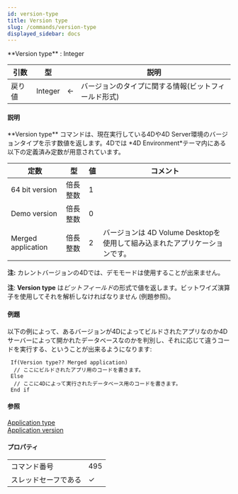 ```yaml
---
id: version-type
title: Version type
slug: /commands/version-type
displayed_sidebar: docs
---
```


<!--REF #_command_.Version type.Syntax-->**Version type**  : Integer<!-- END REF-->
<!--REF #_command_.Version type.Params-->
| 引数 | 型 |  | 説明 |
| --- | --- | --- | --- |
| 戻り値 | Integer | &#8592; | バージョンのタイプに関する情報(ビットフィールド形式) |

<!-- END REF-->

#### 説明 

<!--REF #_command_.Version type.Summary-->**Version type** コマンドは、現在実行している4Dや4D Server環境のバージョンタイプを示す数値を返します。<!-- END REF-->4Dでは *4D Environment*テーマ内にある以下の定義済み定数が用意されています。

| 定数                 | 型    | 値 | コメント                                           |
| ------------------ | ---- | - | ---------------------------------------------- |
| 64 bit version     | 倍長整数 | 1 |                                                |
| Demo version       | 倍長整数 | 0 |                                                |
| Merged application | 倍長整数 | 2 | バージョンは 4D Volume Desktopを使用して組み込まれたアプリケーションです。 |

**注:** カレントバージョンの4Dでは、デモモードは使用することが出来ません。

**注**: **Version type** は*ビットフィールド*の形式で値を返します。ビットワイズ演算子を使用してそれを解析しなければなりません (例題参照)。

#### 例題 

以下の例によって、あるバージョンが4Dによってビルドされたアプリなのか4Dサーバーによって開かれたデータベースなのかを判別し、それに応じて違うコードを実行する、ということが出来るようになります:

```4d
 If(Version type?? Merged application)
  // ここにビルドされたアプリ用のコードを書きます。
 Else
  // ここに4Dによって実行されたデータベース用のコードを書きます。
 End if
```

#### 参照 

[Application type](application-type.md)  
[Application version](application-version.md)  

#### プロパティ

|  |  |
| --- | --- |
| コマンド番号 | 495 |
| スレッドセーフである | &check; |


